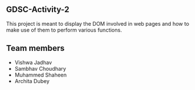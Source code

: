 ## GDSC-Activity-2

This project is meant to display the DOM involved in web pages and how to make use of them to perform various functions.

## Team members

- Vishwa Jadhav
- Sambhav Choudhary
- Muhammed Shaheen
- Archita Dubey
